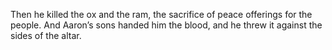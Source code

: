 Then he killed the ox and the ram, the sacrifice of peace offerings for the people. And Aaron’s sons handed him the blood, and he threw it against the sides of the altar.
